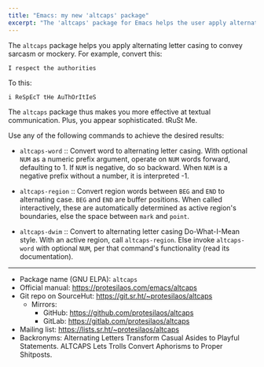 ```yaml
---
title: "Emacs: my new 'altcaps' package"
excerpt: "The 'altcaps' package for Emacs helps the user apply alternating letter casing to convey sarcasm or mockery."
---
```


The `altcaps` package helps you apply alternating letter casing to
convey sarcasm or mockery.  For example, convert this:

```
I respect the authorities
```

To this:

```
i ReSpEcT tHe AuThOrItIeS
```

The `altcaps` package thus makes you more effective at textual
communication.  Plus, you appear sophisticated.  tRuSt Me.

Use any of the following commands to achieve the desired results:

- `altcaps-word` :: Convert word to alternating letter casing.  With
  optional `NUM` as a numeric prefix argument, operate on `NUM` words
  forward, defaulting to 1.  If `NUM` is negative, do so backward.
  When `NUM` is a negative prefix without a number, it is interpreted
  -1.

- `altcaps-region` :: Convert region words between `BEG` and `END` to
  alternating case.  `BEG` and `END` are buffer positions.  When
  called interactively, these are automatically determined as active
  region's boundaries, else the space between `mark` and `point`.

- `altcaps-dwim` :: Convert to alternating letter casing
  Do-What-I-Mean style.  With an active region, call `altcaps-region`.
  Else invoke `altcaps-word` with optional `NUM`, per that command's
  functionality (read its documentation).

* * *

+ Package name (GNU ELPA): `altcaps`
+ Official manual: <https://protesilaos.com/emacs/altcaps>
+ Git repo on SourceHut: <https://git.sr.ht/~protesilaos/altcaps>
  - Mirrors:
    + GitHub: <https://github.com/protesilaos/altcaps>
    + GitLab: <https://gitlab.com/protesilaos/altcaps>
+ Mailing list: <https://lists.sr.ht/~protesilaos/altcaps>
+ Backronyms: Alternating Letters Transform Casual Asides to Playful
  Statements.  ALTCAPS Lets Trolls Convert Aphorisms to Proper
  Shitposts.
